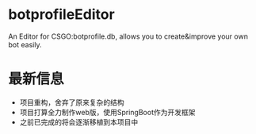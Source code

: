 # botprofileEditor
An Editor for CSGO:botprofile.db, allows you to create&amp;improve your own bot easily.

# 最新信息
- 项目重构，舍弃了原来复杂的结构
- 项目打算全力制作web版，使用SpringBoot作为开发框架
- 之前已完成的将会逐渐移植到本项目中
